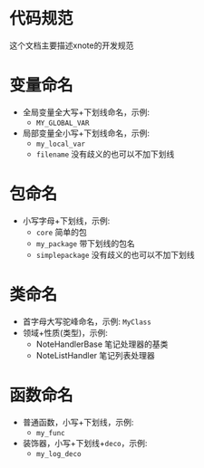 # 代码规范

这个文档主要描述xnote的开发规范

# 变量命名

- 全局变量全大写+下划线命名，示例:
    - `MY_GLOBAL_VAR`
- 局部变量全小写+下划线命名，示例:
    - `my_local_var`
    - `filename` 没有歧义的也可以不加下划线

# 包命名
- 小写字母+下划线，示例: 
    - `core` 简单的包
    - `my_package` 带下划线的包名
    - `simplepackage` 没有歧义的也可以不加下划线


# 类命名

- 首字母大写驼峰命名，示例: `MyClass`
- 领域+性质(类型)，示例:
    - NoteHandlerBase 笔记处理器的基类
    - NoteListHandler 笔记列表处理器

# 函数命名

- 普通函数，小写+下划线，示例: 
    - `my_func`
- 装饰器，小写+下划线+`deco`，示例: 
    - `my_log_deco`
